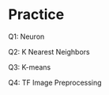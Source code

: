 # Practice  
Q1: Neuron                                       
             
Q2: K Nearest Neighbors      
       
Q3: K-means                 
         
Q4: TF Image Preprocessing                
     
